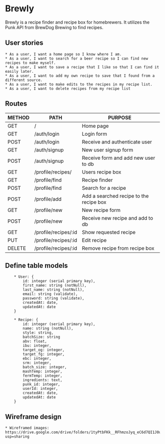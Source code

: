 # Brewly

Brewly is a recipe finder and recipe box for homebrewers.  It utilizes the Punk API from BrewDog Brewing to find recipes.  

## User stories
    * As a user, I want a home page so I know where I am.
    * As a user, I want to search for a beer recipe so I can find new recipes to make myself.
    * As a user, I want to save a recipe that I like so that I can find it easily later.
    * As a user, I want to add my own recipe to save that I found from a different source.
    * As a user, I want to make edits to the recipes in my recipe list.
    * As a user, I want to delete recipes from my recipe list
    
## Routes
| METHOD | PATH | PURPOSE |
| ------- | -------------------------- | -----------------------------------|
| GET | / | Home page |
| GET | /auth/login | Login form |
| POST | /auth/login | Receive and authenticate user |
| GET | /auth/signup | New user signup form |
| POST | /auth/signup | Receive form and add new user to db |
| GET | /profile/recipes/ | Users recipe box |
| GET | /profile/find | Recipe finder |
| POST | /profile/find | Search for a recipe |
| POST | /profile/add | Add a searched recipe to the recipe box |
| GET | /profile/new | New recipe form |
| POST | /profile/new | Receive new recipe and add to db |
| GET | /profile/recipes/:id | Show requested recipe |
| PUT | /profile/recipes/:id | Edit recipe |
| DELETE | /profile/recipes/:id | Remove recipe from recipe box|

## Define table models
```
    * User: {
        id: integer (serial primary key),
        first_name: string (notNull),
        last_name: string (notNull),
        email: string (validate),
        password: string (validate),
        createdAt: date,
        updatedAt: date
    }
```

```
    * Recipe: {
        id: integer (serial primary key),
        name: string (notNull),
        style: string,
        batchSize: string
        abv: float,
        ibu: integer,
        target_og: integer,
        target_fg: integer,
        ebc: integer,
        srm: integer,
        batch_size: integer,
        mashTemp: integer,
        fermTemp: integer,
        ingredients: text,
        punk_id: integer,
        userId: integer,
        createdAt: date,
        updatedAt: date
    }
```

## Wireframe design 
    * Wireframed images: https://drive.google.com/drive/folders/1tyPtbFKk__RFhmzoJyq_eC6d7QI1J0uJ?usp=sharing
